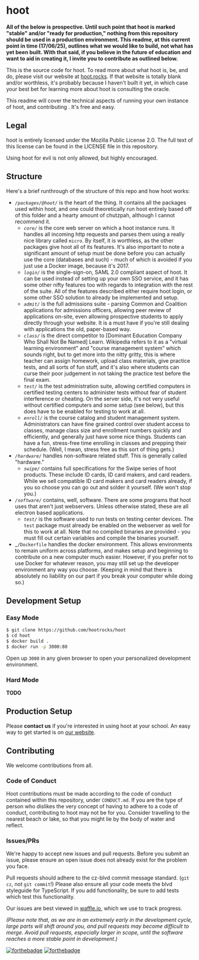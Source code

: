 # hoot

**All of the below is prospective. Until such point that hoot is marked "stable" and/or "ready for production," nothing from this repository should be used in a production environment. This readme, at this current point in time (17/06/25), outlines what we would like to build, not what has yet been built. With that said, if you believe in the future of education and want to aid in creating it, I invite you to contribute as outlined below.**

This is the source code for hoot. To read more about what hoot is, be, and do, please visit our website at [hoot.rocks](https://hoot.rocks). If that website is totally blank and/or worthless, it's probably because I haven't built it yet, in which case your best bet for learning more about hoot is consulting the oracle.

This readme will cover the technical aspects of running your own instance of hoot, and contributing . It's free and easy.

## Legal

hoot is entirely licensed under the Mozilla Public License 2.0. The full text of this license can be found in the LICENSE file in this repository.

Using hoot for evil is not only allowed, but highly encouraged.

## Structure

Here's a brief runthrough of the structure of this repo and how hoot works:

- _`/packages/@hoot/`_ is the heart of the thing. It contains all the packages used within hoot, and one could theoretically run hoot entirely based off of this folder and a hearty amount of chutzpah, although I cannot recommend it.
  - _`core/`_ is the core web server on which a hoot instance runs. It handles all incoming http requests and parses them using a really nice library called `micro`. By itself, it is worthless, as the other packages give hoot all of its features. It's also important to note a significant amount of setup must be done before you can actually use the core (databases and such) - much of which is avoided if you just use a Docker image, because it's 2017.
  - _`login/`_ is the single-sign-on, SAML 2.0 compliant aspect of hoot. It can be used instead of setting up your own SSO service, and it has some other nifty features too with regards to integration with the rest of the suite. All of the features described either require hoot login, or some other SSO solution to already be implemented and setup.
  - _`admit/`_ is the full admissions suite - parsing Common and Coalition applications for admissions officers, allowing peer review of applications on-site, even allowing prospective students to apply directly through your website. It is a must have if you're still dealing with applications the old, paper-based way.
  - _`class/`_ is the direct competitor to [Dominant Education Company Who Shall Not Be Named] Learn. Wikipedia refers to it as a "virtual learning environment" and "course management system" which sounds right, but to get more into the nitty gritty, this is where teacher can assign homework, upload class materials, give practice tests, and all sorts of fun stuff, and it's also where students can curse their poor judgement in not taking the practice test before the final exam.
  - _`test/`_ is the test administration suite, allowing certified computers in certified testing centers to administer tests without fear of student interference or cheating. On the server side, it's not very useful without certified computers and some setup (see below), but this does have to be enabled for testing to work at all.
  - _`enroll/`_ is the course catalog and student management system. Administrators can have fine grained control over student access to classes, manage class size and enrollment numbers quickly and efficiently, and generally just have some nice things. Students can have a fun, stress-free time enrolling in classes and prepping their schedule. (Well, I mean, stress free as this sort of thing gets.)
- _`/hardware/`_ handles non-software related stuff. This is generally called "hardware."
  - _`swipe/`_ contains full specifications for the Swipe series of hoot products. These include ID cards, ID card makers, and card readers. While we sell compatible ID card makers and card readers already, if you so choose you can go out and solder it yourself. (We won't stop you.)
- _`/software/`_ contains, well, software. There are some programs that hoot uses that aren't just webservers. Unless otherwise stated, these are all electron based applications.
  - _`test/`_ is the software used to run tests on testing center devices. The `test` package must already be enabled on the webserver as well for this to work at all. Note that no compiled binaries are provided - you must fill out certain variables and compile the binaries yourself.
- _`/Dockerfile` handles the docker environment. This allows environments to remain uniform across platforms, and makes setup and beginning to contribute on a new computer much easier. However, if you prefer not to use Docker for whatever reason, you may still set up the developer environment any way you choose. (Keeping in mind that there is absolutely no liability on our part if you break your computer while doing so.)

## Development Setup

### Easy Mode

```sh
$ git clone https://github.com/hootrocks/hoot
$ cd hoot
$ docker build .
$ docker run -p 3000:80
```

Open up `3000` in any given browser to open your personalized development environment.

### Hard Mode

**TODO**

## Production Setup

Please **contact us** if you're interested in using hoot at your school. An easy way to get started is on [our website](https://hoot.rocks).

## Contributing

We welcome contributions from all.

### Code of Conduct

Hoot contributions must be made according to the code of conduct contained within this repository, under `CONDUCT.md`. If you are the type of person who dislikes the very concept of having to adhere to a code of conduct, contributing to hoot may not be for you. Consider travelling to the nearest beach or lake, so that you might lie by the body of water and reflect.

### Issues/PRs

We're happy to accept new issues and pull requests. Before you submit an issue, please ensure an open issue does not already exist for the problem you face.

Pull requests should adhere to the cz-blvd commit message standard. (`git cz`, not `git commit`!) Please also ensure all your code meets the blvd styleguide for TypeScript. If you add functionality, be sure to add tests which test this functionality.

Our issues are best viewed in [waffle.io](https://waffle.io/), which we use to track progress.

_(Please note that, as we are in an extremely early in the development cycle, large parts will shift around you, and pull requests may become difficult to merge. Avoid pull requests, especially larger in scope, until the software reaches a more stable point in development.)_

[![forthebadge](http://forthebadge.com/images/badges/built-by-hipsters.svg)](http://forthebadge.com)
[![forthebadge](http://forthebadge.com/images/badges/built-with-love.svg)](http://forthebadge.com)

